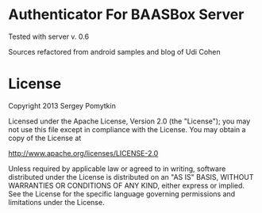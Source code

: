 Authenticator For BAASBox Server
========================
Tested with server v. 0.6


Sources refactored from android samples and blog of  Udi Cohen 



License
=======

Copyright 2013 Sergey Pomytkin

Licensed under the Apache License, Version 2.0 (the "License");
you may not use this file except in compliance with the License.
You may obtain a copy of the License at

   http://www.apache.org/licenses/LICENSE-2.0

Unless required by applicable law or agreed to in writing, software
distributed under the License is distributed on an "AS IS" BASIS,
WITHOUT WARRANTIES OR CONDITIONS OF ANY KIND, either express or implied.
See the License for the specific language governing permissions and
limitations under the License.
